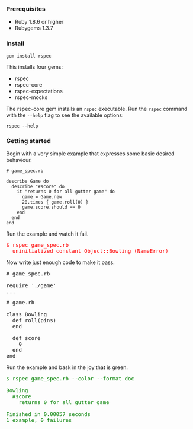 ### Prerequisites

* Ruby 1.8.6 or higher
* Rubygems 1.3.7

### Install

    gem install rspec

This installs four gems:

* rspec
* rspec-core
* rspec-expectations
* rspec-mocks

The rspec-core gem installs an `rspec` executable. Run the `rspec` command with
the `--help` flag to see the available options:

    rspec --help

### Getting started

Begin with a very simple example that expresses some basic desired behaviour.

    # game_spec.rb
    
    describe Game do
      describe "#score" do
        it "returns 0 for all gutter game" do
          game = Game.new
          20.times { game.roll(0) }
          game.score.should == 0
        end
      end
    end

Run the example and watch it fail.

<pre style="color:red;">
$ rspec game_spec.rb 
  uninitialized constant Object::Bowling (NameError)
</pre>

Now write just enough code to make it pass.

<pre>
# game_spec.rb

require './game'
...
</pre>

<pre>
# game.rb

class Bowling
  def roll(pins)
  end

  def score
    0
  end
end
</pre>

Run the example and bask in the joy that is green.

<pre style="color:green;">
$ rspec game_spec.rb --color --format doc

Bowling
  #score
    returns 0 for all gutter game

Finished in 0.00057 seconds
1 example, 0 failures
</pre>
